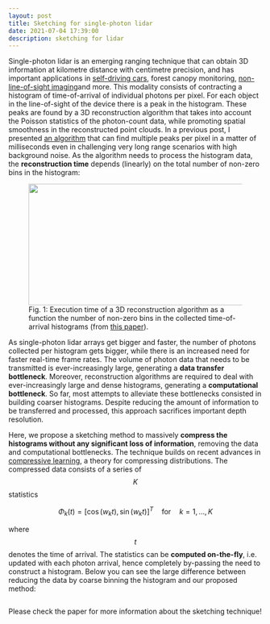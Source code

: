 ```yaml
---
layout: post
title: Sketching for single-photon lidar
date: 2021-07-04 17:39:00
description: sketching for lidar
---
```


Single-photon lidar is an emerging ranging technique that can obtain 3D information at kilometre distance with centimetre precision, and has important applications in <a href="http://localhost/mywebsite/2020/08/01/advances-in-single-photon-lidar-for-autonomous-vehicles/" data-type="post" data-id="337">self-driving cars</a>, forest canopy monitoring, <a href="http://localhost/mywebsite/2020/09/01/seeing-around-corners-with-edge-resolved-transient-imaging/" data-type="post" data-id="429">non-line-of-sight imaging</a>and more. This modality consists of contracting a histogram of time-of-arrival of individual photons per pixel. For each object in the line-of-sight of the device there is a peak in the histogram. These peaks are found by a 3D reconstruction algorithm that takes into account the Poisson statistics of the photon-count data, while promoting spatial smoothness in the reconstructed point clouds. In a previous post, I presented <a href="http://localhost/mywebsite/2019/10/29/real-time-3d-reconstruction-from-single-photon-lidar-data-using-plug-and-play-point-cloud-denoisers/" data-type="post" data-id="210">an algorithm</a> that can find multiple peaks per pixel in a matter of milliseconds even in challenging very long range scenarios with high background noise. As the algorithm needs to process the histogram data, the <strong>reconstruction time</strong> depends (linearly) on the total number of non-zero bins in the histogram:


[comment]: <add timing_bins-1 image here>

<div class="wp-block-image"><figure class="aligncenter size-large is-resized"><img src="http://localhost/mywebsite/wp-content/uploads/2021/02/timing_bins-1.png" alt="" class="wp-image-477" width="509" height="241"/><figcaption>Fig. 1: Execution time of a 3D reconstruction algorithm as a function the number of non-zero bins in the collected time-of-arrival histograms (from <a href="https://www.nature.com/articles/s41467-019-12943-7">this paper</a>).</figcaption></figure></div>


As single-photon lidar arrays get bigger and faster, the number of photons collected per histogram gets bigger, while there is an increased need for faster real-time frame rates. The volume of photon data that needs to be transmitted is ever-increasingly large, generating a <strong>data transfer bottleneck</strong>. Moreover, reconstruction algorithms are required to deal with ever-increasingly large and dense histograms, generating a <strong>computational bottleneck</strong>. So far, most attempts to alleviate these bottlenecks consisted in building coarser histograms. Despite reducing the amount of information to be transferred and processed, this approach sacrifices important depth resolution.


Here, we propose a sketching method to massively <strong>compress the histograms without any significant loss of information</strong>, removing the data and computational bottlenecks. The technique builds on recent advances in <a href="https://arxiv.org/abs/1706.07180">compressive learning</a>, a theory for compressing distributions. The compressed data consists of a series of $$K$$ statistics 



$$\Phi_k(t) = [\cos(w_k t),  \sin(w_kt)]^{T} \quad \text{for} \quad k=1, \dots, K$$


where $$t$$ denotes the time of arrival. The statistics can be <strong>computed on-the-fly</strong>, i.e. updated with each photon arrival, hence completely by-passing the need to construct a histogram. Below you can see the large difference between reducing the data by coarse binning the histogram and our proposed method:


<!-- wp:image {"align":"center","id":544,"sizeSlug":"large","linkDestination":"none"} -->
<div class="wp-block-image"><figure class="aligncenter size-large"><img src="http://localhost/mywebsite/wp-content/uploads/2021/02/sketched_mini2.gif" alt="" class="wp-image-544"/></figure></div>
<!-- /wp:image -->


Please check the paper for more information about the sketching technique!

